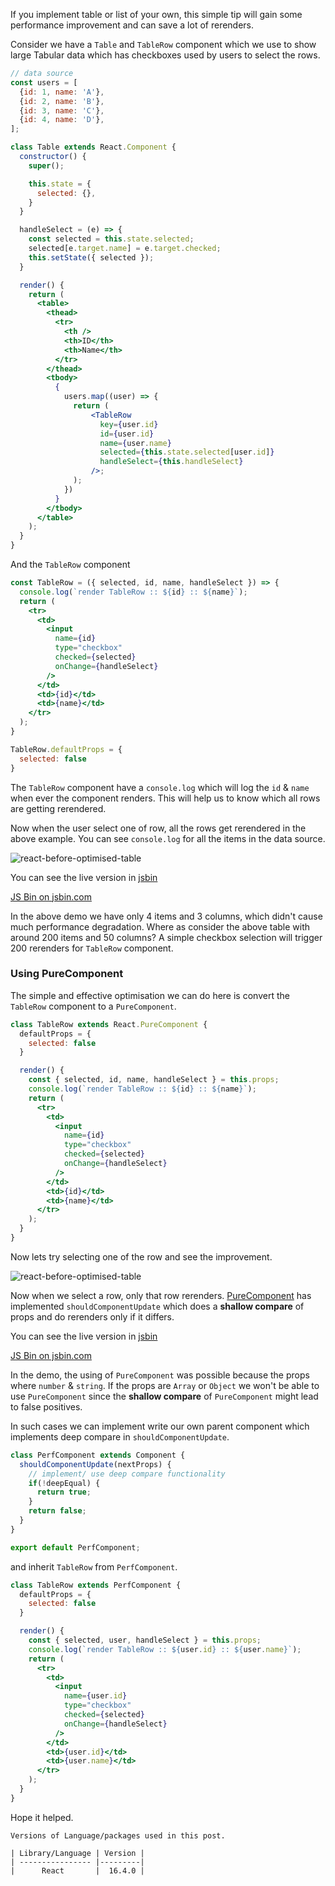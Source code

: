 <!--


---
 'ReactJS : Simple performance tip for list or table'
excerpt: 'By using PureComponent or implementing shouldComponentUpdate in listItem or row component can save lot of rerenders'
date: 2018-05-28 23:55:00 IST
updated: 2017-05-28 23:55:00 IST
categories: react
tags: react, performance
image: https://s3.ap-south-1.amazonaws.com/revathskumar-blog-images/2017/react-table-perf/react-optimised-table.gif
---

-->
<!DOCTYPE html>
<html>

<head>
  <title>basic-git-workflow</title>
  <meta charset="utf-8">
  <meta name="viewport" content="width=device-width, initial-scale=1.0">


  <link rel="stylesheet" href="./css/bootstrap.css">
  <link rel="stylesheet" href="./css/bootstrap.grid.css">
  <link rel="stylesheet" href="./css/bootstrap.min.css">
  <link rel="stylesheet" href="./css/bootstrap-reboot.min.css">
  <link rel="stylesheet" href="./css/bootstrap.css.map">
  <link rel="stylesheet" href="./css/blog-home.css">
  <link rel="stylesheet" href="./css/prism.css">
  <script async defer src="./css/prism.js"></script>
</head>
<!--------------------------------------------------------------------------------------------------->
<!--------------------------------------------------------------------------------------------------->
<!--------------------------------------------------------------------------------------------------->
<!--------------------------------------------------------------------------------------------------->
<!--------------------------------------------------------------------------------------------------->




<body>

If you implement table or list of your own, this simple tip will gain some performance improvement and can save a lot of rerenders.

Consider we have a `Table` and `TableRow` component which we use to show large Tabular data which has checkboxes used by users to select the rows.

```jsx
// data source
const users = [
  {id: 1, name: 'A'},
  {id: 2, name: 'B'},
  {id: 3, name: 'C'},
  {id: 4, name: 'D'},
];

class Table extends React.Component {
  constructor() {
    super();

    this.state = {
      selected: {},
    }
  }

  handleSelect = (e) => {
    const selected = this.state.selected;
    selected[e.target.name] = e.target.checked;
    this.setState({ selected });
  }

  render() {
    return (
      <table>
        <thead>
          <tr>
            <th />
            <th>ID</th>
            <th>Name</th>
          </tr>
        </thead>
        <tbody>
          {
            users.map((user) => {
              return (
                  <TableRow 
                    key={user.id} 
                    id={user.id} 
                    name={user.name}  
                    selected={this.state.selected[user.id]} 
                    handleSelect={this.handleSelect} 
                  />;
              );
            })
          }
        </tbody>
      </table>
    );
  }
}
```

And the `TableRow` component 

```jsx
const TableRow = ({ selected, id, name, handleSelect }) => {
  console.log(`render TableRow :: ${id} :: ${name}`);
  return (
    <tr>
      <td>
        <input 
          name={id} 
          type="checkbox" 
          checked={selected} 
          onChange={handleSelect} 
        />
      </td>
      <td>{id}</td>
      <td>{name}</td>
    </tr>
  );
}

TableRow.defaultProps = {
  selected: false
}
```

The `TableRow` component have a `console.log` which will log the `id` & `name` when ever the component renders. This will help us to know which all rows are getting rerendered. 

Now when the user select one of row, all the rows get rerendered in the above example. You can see `console.log` for all the items in the data source.

![react-before-optimised-table](https://s3.ap-south-1.amazonaws.com/revathskumar-blog-images/2017/react-table-perf/react-before-optimised-table.gif)

You can see the live version in [jsbin](https://jsbin.com/zubihot/2/edit?console,output)

<a class="jsbin-embed" href="http://jsbin.com/zubihot/2/embed?console,output">JS Bin on jsbin.com</a><script src="https://static.jsbin.com/js/embed.min.js?4.1.4"></script>

In the above demo we have only 4 items and 3 columns, which didn't cause much performance degradation. Where as consider the above table with around 200 items and 50 columns?
A simple checkbox selection will trigger 200 rerenders for `TableRow` component.

### Using PureComponent

The simple and effective optimisation we can do here is convert the `TableRow` component to a `PureComponent`.

```jsx
class TableRow extends React.PureComponent {
  defaultProps = {
    selected: false
  }

  render() {
    const { selected, id, name, handleSelect } = this.props;
    console.log(`render TableRow :: ${id} :: ${name}`);
    return (
      <tr>
        <td>
          <input 
            name={id} 
            type="checkbox" 
            checked={selected} 
            onChange={handleSelect} 
          />
        </td>
        <td>{id}</td>
        <td>{name}</td>
      </tr>
    );
  }
}
```

Now lets try selecting one of the row and see the improvement.

![react-before-optimised-table](https://s3.ap-south-1.amazonaws.com/revathskumar-blog-images/2017/react-table-perf/react-optimised-table.gif)

Now when we select a row, only that row rerenders. [PureComponent](https://reactjs.org/docs/react-api.html#reactpurecomponent) has implemented 
`shouldComponentUpdate` which does a **shallow compare** of props and do rerenders only if it differs.

You can see the live version in [jsbin](https://jsbin.com/zubihot/edit?console,output)

<a class="jsbin-embed" href="http://jsbin.com/zubihot/embed?console,output">JS Bin on jsbin.com</a><script src="https://static.jsbin.com/js/embed.min.js?4.1.4"></script>

In the demo, the using of `PureComponent` was possible because the props where `number` & `string`. If the props are `Array` or `Object` we won't be 
able to use `PureComponent` since the **shallow compare** of `PureComponent` might lead to false positives. 

In such cases we can implement write our own parent component which implements deep compare in `shouldComponentUpdate`. 

```js
class PerfComponent extends Component {
  shouldComponentUpdate(nextProps) {
    // implement/ use deep compare functionality
    if(!deepEqual) {
      return true;
    }
    return false;
  }
}

export default PerfComponent;
```

and inherit `TableRow` from `PerfComponent`.


```jsx
class TableRow extends PerfComponent {
  defaultProps = {
    selected: false
  }

  render() {
    const { selected, user, handleSelect } = this.props;
    console.log(`render TableRow :: ${user.id} :: ${user.name}`);
    return (
      <tr>
        <td>
          <input 
            name={user.id} 
            type="checkbox" 
            checked={selected} 
            onChange={handleSelect} 
          />
        </td>
        <td>{user.id}</td>
        <td>{user.name}</td>
      </tr>
    );
  }
}
```

Hope it helped.


    Versions of Language/packages used in this post.

    | Library/Language | Version |
    | ---------------- |---------|
    |      React       |  16.4.0 |
